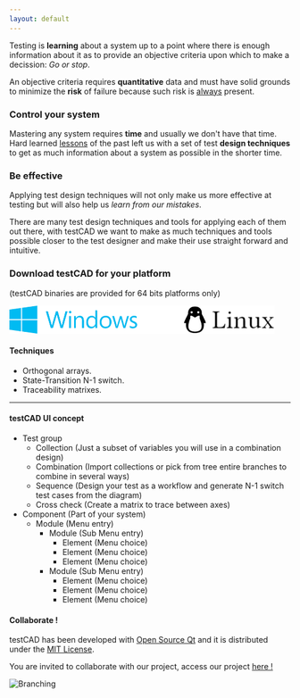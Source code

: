 ```yaml
---
layout: default
---
```


Testing is **learning** about a system up to a point where there is enough information about it as to provide an objective criteria upon which to make a decission: _Go or stop_.

An objective criteria requires **quantitative** data and must have solid grounds to minimize the **risk** of failure because such risk is [always](https://www.testingexcellence.com/seven-principles-of-software-testing/) present.

### Control your system

Mastering any system requires **time** and usually we don't have that time. Hard learned [lessons](http://www.testingeducation.org/BBST/testdesign/KanerBachPettichord_Lessons_Learned_in_SW_testingCh3-1.pdf) of the past left us with a set of test **design techniques** to get as much information about a system as possible in the shorter time.

### Be effective

Applying test design techniques will not only make us more effective at testing but will also help us _learn from our mistakes_.

There are many test design techniques and tools for applying each of them out there, with testCAD we want to make as much techniques and tools possible closer to the test designer and make their use straight forward and intuitive. 

### Download testCAD for your platform
(testCAD binaries are provided for 64 bits platforms only)

[![Windows](./assets/images/windows.png)](./bin/windows/testCAD6.3.2.zip)![spacer](./assets/images/spacer.png)[![Linux](./assets/images/linux.png)](./bin/linux/testCAD64.6.3.3.zip)

#### Techniques

*   Orthogonal arrays.
*   State-Transition N-1 switch.
*   Traceability matrixes.

* * *

#### testCAD UI concept

- Test group
  - Collection (Just a subset of variables you will use in a combination design)
  - Combination (Import collections or pick from tree entire branches to combine in several ways)
  - Sequence (Design your test as a workflow and generate N-1 switch test cases from the diagram)
  - Cross check (Create a matrix to trace between axes)
- Component (Part of your system)
  - Module (Menu entry)
    - Module (Sub Menu entry)
      - Element (Menu choice)
      - Element (Menu choice)
      - Element (Menu choice)
    - Module (Sub Menu entry)
      - Element (Menu choice)
      - Element (Menu choice)
      - Element (Menu choice)

#### Collaborate !

testCAD has been developed with [Open Source Qt](https://www.qt.io/download) and it is distributed under the [MIT License](https://choosealicense.com/licenses/mit/).

You are invited to collaborate with our project, access our project [here !](https://github.com/bladimirhm/testcad)

![Branching](https://guides.github.com/activities/hello-world/branching.png)

